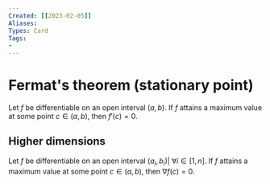 ```yaml
---
Created: [[2023-02-05]]
Aliases: 
Types: Card
Tags: 
- 
---
```

# Fermat's theorem (stationary point)
Let $f$ be differentiable on an open interval $(a, b)$. 
If $f$ attains a maximum value at some point $c\in(a, b)$, then $f'(c)=0$. 
## Higher dimensions
Let $f$ be differentiable on an open interval $(a_i, b_i)|\ \forall i\in[1,n]$. 
If $f$ attains a maximum value at some point $c\in(a, b)$, then $\nabla f(c)=0$. 
